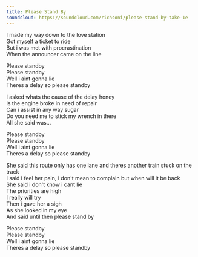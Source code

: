 ```yaml
---
title: Please Stand By
soundcloud: https://soundcloud.com/richsoni/please-stand-by-take-1e
---
```


I made my way down to the love station  
Got myself a ticket to ride  
But i was met with procrastination  
When the announcer came on the line  

Please standby  
Please standby  
Well i aint gonna lie  
Theres a delay so please standby  

I asked whats the cause of the delay honey  
Is the engine broke in need of repair  
Can i assist in any way sugar  
Do you need me to stick my wrench in there  
All she said was...  

Please standby  
Please standby  
Well i aint gonna lie  
Theres a delay so please standby  

She said this route only has one lane and theres another train stuck on the track  
I said i feel her pain, i don't mean to complain but when will it be back  
She said i don't know i cant lie  
The priorities are high  
I really will try  
Then i gave her a sigh  
As she looked in my eye  
And said until then please stand by  

Please standby  
Please standby  
Well i aint gonna lie  
Theres a delay so please standby  

